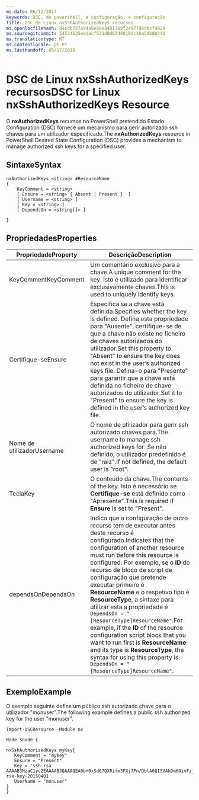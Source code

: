 ```yaml
---
ms.date: 06/12/2017
keywords: DSC, do powershell, a configuração, a configuração
title: DSC de Linux nxSshAuthorizedKeys recursos
ms.openlocfilehash: d4cdb727a94a5e89e8401769f24977d49bcf4929
ms.sourcegitcommit: 54534635eedacf531d8d6344019dc16a50b8b441
ms.translationtype: MT
ms.contentlocale: pt-PT
ms.lasthandoff: 05/17/2018
---
```

# <a name="dsc-for-linux-nxsshauthorizedkeys-resource"></a><span data-ttu-id="ad32d-103">DSC de Linux nxSshAuthorizedKeys recursos</span><span class="sxs-lookup"><span data-stu-id="ad32d-103">DSC for Linux nxSshAuthorizedKeys Resource</span></span>

<span data-ttu-id="ad32d-104">O **nxAuthorizedKeys** recursos no PowerShell pretendido Estado Configuration (DSC) fornece um mecanismo para gerir autorizado ssh chaves para um utilizador especificado.</span><span class="sxs-lookup"><span data-stu-id="ad32d-104">The **nxAuthorizedKeys** resource in PowerShell Desired State Configuration (DSC) provides a mechanism to manage authorized ssh keys for a specified user.</span></span>

## <a name="syntax"></a><span data-ttu-id="ad32d-105">Sintaxe</span><span class="sxs-lookup"><span data-stu-id="ad32d-105">Syntax</span></span>

```
nxAuthorizedKeys <string> #ResourceName
{
    KeyComment = <string>
    [ Ensure = <string> { Absent | Present }  ]
    [ Username = <string> ]
    [ Key = <string> ]
    [ DependsOn = <string[]> ]

}
```

## <a name="properties"></a><span data-ttu-id="ad32d-106">Propriedades</span><span class="sxs-lookup"><span data-stu-id="ad32d-106">Properties</span></span>

|  <span data-ttu-id="ad32d-107">Propriedade</span><span class="sxs-lookup"><span data-stu-id="ad32d-107">Property</span></span> |  <span data-ttu-id="ad32d-108">Descrição</span><span class="sxs-lookup"><span data-stu-id="ad32d-108">Description</span></span> |
|---|---|
| <span data-ttu-id="ad32d-109">KeyComment</span><span class="sxs-lookup"><span data-stu-id="ad32d-109">KeyComment</span></span>| <span data-ttu-id="ad32d-110">Um comentário exclusivo para a chave.</span><span class="sxs-lookup"><span data-stu-id="ad32d-110">A unique comment for the key.</span></span> <span data-ttu-id="ad32d-111">Isto é utilizado para identificar exclusivamente chaves.</span><span class="sxs-lookup"><span data-stu-id="ad32d-111">This is used to uniquely identify keys.</span></span>|
| <span data-ttu-id="ad32d-112">Certifique-se</span><span class="sxs-lookup"><span data-stu-id="ad32d-112">Ensure</span></span>| <span data-ttu-id="ad32d-113">Especifica se a chave está definida.</span><span class="sxs-lookup"><span data-stu-id="ad32d-113">Specifies whether the key is defined.</span></span> <span data-ttu-id="ad32d-114">Defina esta propriedade para "Ausente", certifique-se de que a chave não existe no ficheiro de chaves autorizados do utilizador.</span><span class="sxs-lookup"><span data-stu-id="ad32d-114">Set this property to "Absent" to ensure the key does not exist in the user’s authorized keys file.</span></span> <span data-ttu-id="ad32d-115">Defina-o para "Presente" para garantir que a chave está definida no ficheiro de chave autorizados do utilizador.</span><span class="sxs-lookup"><span data-stu-id="ad32d-115">Set it to "Present" to ensure the key is defined in the user’s authorized key file.</span></span>|
| <span data-ttu-id="ad32d-116">Nome de utilizador</span><span class="sxs-lookup"><span data-stu-id="ad32d-116">Username</span></span>| <span data-ttu-id="ad32d-117">O nome de utilizador para gerir ssh autorizado chaves para.</span><span class="sxs-lookup"><span data-stu-id="ad32d-117">The username to manage ssh authorized keys for.</span></span> <span data-ttu-id="ad32d-118">Se não definido, o utilizador predefinido é de "raiz".</span><span class="sxs-lookup"><span data-stu-id="ad32d-118">If not defined, the default user is "root".</span></span>|
| <span data-ttu-id="ad32d-119">Tecla</span><span class="sxs-lookup"><span data-stu-id="ad32d-119">Key</span></span>| <span data-ttu-id="ad32d-120">O conteúdo da chave.</span><span class="sxs-lookup"><span data-stu-id="ad32d-120">The contents of the key.</span></span> <span data-ttu-id="ad32d-121">Isto é necessário se **Certifique-se** está definido como "Apresente".</span><span class="sxs-lookup"><span data-stu-id="ad32d-121">This is required if **Ensure** is set to "Present".</span></span>|
| <span data-ttu-id="ad32d-122">dependsOn</span><span class="sxs-lookup"><span data-stu-id="ad32d-122">DependsOn</span></span> | <span data-ttu-id="ad32d-123">Indica que a configuração de outro recurso tem de executar antes deste recurso é configurado.</span><span class="sxs-lookup"><span data-stu-id="ad32d-123">Indicates that the configuration of another resource must run before this resource is configured.</span></span> <span data-ttu-id="ad32d-124">Por exemplo, se o **ID** do recurso de bloco de script de configuração que pretende executar primeiro é **ResourceName** e o respetivo tipo é **ResourceType**, a sintaxe para utilizar esta a propriedade é `DependsOn = "[ResourceType]ResourceName"`.</span><span class="sxs-lookup"><span data-stu-id="ad32d-124">For example, if the **ID** of the resource configuration script block that you want to run first is **ResourceName** and its type is **ResourceType**, the syntax for using this property is `DependsOn = "[ResourceType]ResourceName"`.</span></span>|

## <a name="example"></a><span data-ttu-id="ad32d-125">Exemplo</span><span class="sxs-lookup"><span data-stu-id="ad32d-125">Example</span></span>

<span data-ttu-id="ad32d-126">O exemplo seguinte define um público ssh autorizado chave para o utilizador "monuser".</span><span class="sxs-lookup"><span data-stu-id="ad32d-126">The following example defines a public ssh authorized key for the user "monuser".</span></span>

```
Import-DSCResource -Module nx

Node $node {

nxSshAuthorizedKeys myKey{
   KeyComment = "myKey"
   Ensure = "Present"
   Key = 'ssh-rsa AAAAB3NzaC1yc2EAAAABJQAAAQEA0b+0xSd07QXRifm3FXj7Pn/DblA6QI5VAkDm6OivFzj3U6qGD1VJ6AAxWPCyMl/qhtpRtxZJDu/TxD8AyZNgc8aN2CljN1hOMbBRvH2q5QPf/nCnnJRaGsrxIqZjyZdYo9ZEEzjZUuMDM5HI1LA9B99k/K6PK2Bc1NLivpu7nbtVG2tLOQs+GefsnHuetsRMwo/+c3LtwYm9M0XfkGjYVCLO4CoFuSQpvX6AB3TedUy6NZ0iuxC0kRGg1rIQTwSRcw+McLhslF0drs33fw6tYdzlLBnnzimShMuiDWiT37WqCRovRGYrGCaEFGTG2e0CN8Co8nryXkyWc6NSDNpMzw== rsa-key-20150401'
   UserName = "monuser"
}
}
```